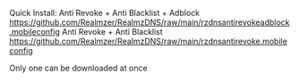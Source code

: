 Quick Install:
Anti Revoke + Anti Blacklist + Adblock
https://github.com/Realmzer/RealmzDNS/raw/main/rzdnsantirevokeadblock.mobileconfig
Anti Revoke + Anti Blacklist
https://github.com/Realmzer/RealmzDNS/raw/main/rzdnsantirevoke.mobileconfig
 
Only one can be downloaded at once

